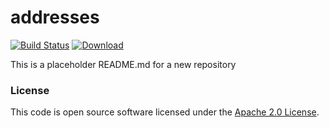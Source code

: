 
# addresses

[![Build Status](https://travis-ci.org/hmrc/addresses.svg?branch=master)](https://travis-ci.org/hmrc/addresses) [ ![Download](https://api.bintray.com/packages/hmrc/releases/addresses/images/download.svg) ](https://bintray.com/hmrc/releases/addresses/_latestVersion)

This is a placeholder README.md for a new repository

### License

This code is open source software licensed under the [Apache 2.0 License]("http://www.apache.org/licenses/LICENSE-2.0.html").
    